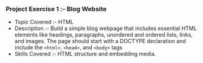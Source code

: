 ### Project Exercise 1 :- Blog Website

- Topic Covered :- HTML
- Description :- Build a simple blog webpage that includes essential HTML elements like headings, paragraphs, unordered and ordered lists, links, and images. The page should start with a DOCTYPE declaration and include the `<html>`, `<head>`, and `<body>` tags
- Skills Covered :- HTML structure and embedding media.
